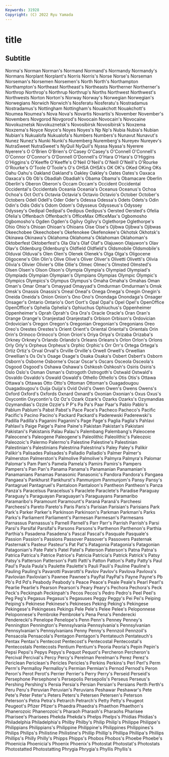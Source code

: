 ```yaml
---
Keywords: 31928
Copyright: (C) 2022 Ryu Yamada
---
```



# title

## Subtitle
Norma's Norman Norman's
Normand Normand's Normandy Normandy's Normans Norplant Norplant's Norris Norris's Norse
Norse's Norseman Norseman's Norsemen Norsemen's North North's Northampton Northampton's Northeast
Northeast's Northeasts Northerner Northerner's Northrop Northrop's Northrup Northrup's Norths Northwest
Northwest's Northwests Norton Norton's Norway Norway's Norwegian Norwegian's Norwegians Norwich
Norwich's Nosferatu Nosferatu's Nostradamus Nostradamus's Nottingham Nottingham's Nouakchott Nouakchott's Noumea
Noumea's Nova Nova's Novartis Novartis's November November's Novembers Novgorod Novgorod's
Novocain Novocain's Novocaine Novokuznetsk Novokuznetsk's Novosibirsk Novosibirsk's Noxzema Noxzema's Noyce
Noyce's Noyes Noyes's Np Np's Nubia Nubia's Nubian Nubian's Nukualofa
Nukualofa's Numbers Numbers's Nunavut Nunavut's Nunez Nunez's Nunki Nunki's Nuremberg
Nuremberg's Nureyev Nureyev's NutraSweet NutraSweet's NyQuil NyQuil's Nyasa Nyasa's Nyerere
Nyerere's O O'Brien O'Brien's O'Casey O'Casey's O'Connell O'Connell's O'Connor O'Connor's
O'Donnell O'Donnell's O'Hara O'Hara's O'Higgins O'Higgins's O'Keeffe O'Keeffe's O'Neil O'Neil's
O'Neill O'Neill's O'Rourke O'Rourke's O'Toole O'Toole's O's OHSA OHSA's OK
OK's OKed OKing OKs Oahu Oahu's Oakland Oakland's Oakley Oakley's
Oates Oates's Oaxaca Oaxaca's Ob Ob's Obadiah Obadiah's Obama Obama's
Obamacare Oberlin Oberlin's Oberon Oberon's Occam Occam's Occident Occidental Occidental's
Occidentals Oceania Oceania's Oceanus Oceanus's Ochoa Ochoa's Oct Oct's Octavia
Octavia's Octavio Octavio's October October's Octobers Odell Odell's Oder Oder's
Odessa Odessa's Odets Odets's Odin Odin's Odis Odis's Odom Odom's
Odysseus Odysseus's Odyssey Odyssey's Oedipal Oedipal's Oedipus Oedipus's Oersted Oersted's
Ofelia Ofelia's Offenbach Offenbach's OfficeMax OfficeMax's Ogbomosho Ogbomosho's Ogden Ogden's
Ogilvy Ogilvy's Oglethorpe Oglethorpe's Ohio Ohio's Ohioan Ohioan's Ohioans Oise
Oise's Ojibwa Ojibwa's Ojibwas Okeechobee Okeechobee's Okefenokee Okefenokee's Okhotsk Okhotsk's
Okinawa Okinawa's Oklahoma Oklahoma's Oklahoman Oklahoman's Oktoberfest Oktoberfest's Ola Ola's
Olaf Olaf's Olajuwon Olajuwon's Olav Olav's Oldenburg Oldenburg's Oldfield Oldfield's
Oldsmobile Oldsmobile's Olduvai Olduvai's Olen Olen's Olenek Olenek's Olga Olga's
Oligocene Oligocene's Olin Olin's Olive Olive's Oliver Oliver's Olivetti Olivetti's
Olivia Olivia's Olivier Olivier's Ollie Ollie's Olmec Olmec's Olmsted Olmsted's
Olsen Olsen's Olson Olson's Olympia Olympia's Olympiad Olympiad's Olympiads Olympian
Olympian's Olympians Olympias Olympic Olympic's Olympics Olympics's Olympus Olympus's Omaha
Omaha's Omahas Oman Oman's Omar Omar's Omayyad Omayyad's Omdurman Omdurman's
Omsk Omsk's Onassis Onassis's Oneal Oneal's Onega Onega's Onegin Onegin's
Oneida Oneida's Onion Onion's Ono Ono's Onondaga Onondaga's Onsager Onsager's
Ontario Ontario's Oort Oort's Opal Opal's Opel Opel's OpenOffice OpenOffice's
Ophelia Ophelia's Ophiuchus Ophiuchus's Oppenheimer Oppenheimer's Oprah Oprah's Ora Ora's
Oracle Oracle's Oran Oran's Orange Orange's Oranjestad Oranjestad's Orbison Orbison's
Ordovician Ordovician's Oregon Oregon's Oregonian Oregonian's Oregonians Oreo Oreo's Orestes
Orestes's Orient Orient's Oriental Oriental's Orientals Orin Orin's Orinoco Orinoco's
Orion Orion's Oriya Oriya's Orizaba Orizaba's Orkney Orkney's Orlando Orlando's
Orleans Orleans's Orlon Orlon's Orlons Orly Orly's Orpheus Orpheus's Orphic
Orphic's Orr Orr's Ortega Ortega's Ortiz Ortiz's Orval Orval's Orville
Orville's Orwell Orwell's Orwellian Orwellian's Os Os's Osage Osage's Osaka
Osaka's Osbert Osbert's Osborn Osborn's Osborne Osborne's Oscar Oscar's Oscars
Osceola Osceola's Osgood Osgood's Oshawa Oshawa's Oshkosh Oshkosh's Osiris Osiris's
Oslo Oslo's Osman Osman's Ostrogoth Ostrogoth's Ostwald Ostwald's Osvaldo Osvaldo's
Oswald Oswald's Othello Othello's Otis Otis's Ottawa Ottawa's Ottawas Otto
Otto's Ottoman Ottoman's Ouagadougou Ouagadougou's Ouija Ouija's Ovid Ovid's Owen
Owen's Owens Owens's Oxford Oxford's Oxfords Oxnard Oxnard's Oxonian Oxonian's
Oxus Oxus's Oxycontin Oxycontin's Oz Oz's Ozark Ozark's Ozarks Ozarks's
Ozymandias Ozymandias's Ozzie Ozzie's P P's Pa Pa's Paar Paar's
Pablo Pablo's Pablum Pablum's Pabst Pabst's Pace Pace's Pacheco Pacheco's
Pacific Pacific's Pacino Pacino's Packard Packard's Paderewski Paderewski's Padilla Padilla's
Paganini Paganini's Page Page's Paglia Paglia's Pahlavi Pahlavi's Paige Paige's
Paine Paine's Pakistan Pakistan's Pakistani Pakistani's Pakistanis Palau Palau's Palembang
Palembang's Paleocene Paleocene's Paleogene Paleogene's Paleolithic Paleolithic's Paleozoic Paleozoic's Palermo
Palermo's Palestine Palestine's Palestinian Palestinian's Palestinians Palestrina Palestrina's Paley Paley's
Palikir Palikir's Palisades Palisades's Palladio Palladio's Palmer Palmer's Palmerston Palmerston's
Palmolive Palmolive's Palmyra Palmyra's Palomar Palomar's Pam Pam's Pamela Pamela's
Pamirs Pamirs's Pampers Pampers's Pan Pan's Panama Panama's Panamanian Panamanian's
Panamanians Panamas Panasonic Panasonic's Pandora Pandora's Pangaea Pangaea's Pankhurst Pankhurst's
Panmunjom Panmunjom's Pansy Pansy's Pantagruel Pantagruel's Pantaloon Pantaloon's Pantheon Pantheon's
Panza Panza's Paracelsus Paracelsus's Paraclete Paraclete's Paradise Paraguay Paraguay's Paraguayan
Paraguayan's Paraguayans Paramaribo Paramaribo's Paramount Paramount's Paraná Paraná's Parcheesi Parcheesi's
Pareto Pareto's Paris Paris's Parisian Parisian's Parisians Park Park's Parker
Parker's Parkinson Parkinson's Parkman Parkman's Parks Parks's Parliament Parliament's Parmesan
Parmesan's Parmesans Parnassus Parnassus's Parnell Parnell's Parr Parr's Parrish Parrish's
Parsi Parsi's Parsifal Parsifal's Parsons Parsons's Parthenon Parthenon's Parthia Parthia's
Pasadena Pasadena's Pascal Pascal's Pasquale Pasquale's Passion Passion's Passions Passover
Passover's Passovers Pasternak Pasternak's Pasteur Pasteur's Pat Pat's Patagonia Patagonia's
Patagonian Patagonian's Pate Pate's Patel Patel's Paterson Paterson's Patna Patna's
Patrica Patrica's Patrice Patrice's Patricia Patricia's Patrick Patrick's Patsy Patsy's
Patterson Patterson's Patti Patti's Patton Patton's Patty Patty's Paul Paul's
Paula Paula's Paulette Paulette's Pauli Pauli's Pauline Pauline's Pauling Pauling's
Pavarotti Pavarotti's Pavlov Pavlov's Pavlova Pavlova's Pavlovian Pavlovian's Pawnee Pawnee's
PayPal PayPal's Payne Payne's Pb Pb's Pd Pd's Peabody Peabody's
Peace Peace's Peale Peale's Pearl Pearl's Pearlie Pearlie's Pearson Pearson's
Peary Peary's Pechora Pechora's Peck Peck's Peckinpah Peckinpah's Pecos Pecos's
Pedro Pedro's Peel Peel's Peg Peg's Pegasus Pegasus's Pegasuses Peggy
Peggy's Pei Pei's Peiping Peiping's Pekinese Pekinese's Pekineses Peking Peking's
Pekingese Pekingese's Pekingeses Pekings Pele Pele's Pelee Pelee's Peloponnese Peloponnese's
Pembroke Pembroke's Pena Pena's Penderecki Penderecki's Penelope Penelope's Penn Penn's
Penney Penney's Pennington Pennington's Pennsylvania Pennsylvania's Pennsylvanian Pennsylvanian's Pennsylvanians Penny
Penny's Pennzoil Pennzoil's Pensacola Pensacola's Pentagon Pentagon's Pentateuch Pentateuch's Pentax
Pentax's Pentecost Pentecost's Pentecostal Pentecostal's Pentecostals Pentecosts Pentium Pentium's Peoria
Peoria's Pepin Pepin's Pepsi Pepsi's Pepys Pepys's Pequot Pequot's Percheron
Percheron's Percival Percival's Percy Percy's Perelman Perelman's Perez Perez's Periclean
Periclean's Pericles Pericles's Perkins Perkins's Perl Perl's Perm Perm's Permalloy
Permalloy's Permian Permian's Pernod Pernod's Peron Peron's Perot Perot's Perrier
Perrier's Perry Perry's Perseid Perseid's Persephone Persephone's Persepolis Persepolis's Perseus
Perseus's Pershing Pershing's Persia Persia's Persian Persian's Persians Perth Perth's
Peru Peru's Peruvian Peruvian's Peruvians Peshawar Peshawar's Pete Pete's Peter
Peter's Peters Peters's Petersen Petersen's Peterson Peterson's Petra Petra's Petrarch
Petrarch's Petty Petty's Peugeot Peugeot's Pfizer Pfizer's Phaedra Phaedra's Phaethon
Phaethon's Phanerozoic Phanerozoic's Pharaoh Pharaoh's Pharaohs Pharisee Pharisee's Pharisees Phekda
Phekda's Phelps Phelps's Phidias Phidias's Philadelphia Philadelphia's Philby Philby's Philip
Philip's Philippe Philippe's Philippians Philippians's Philippine Philippine's Philippines Philippines's Philips
Philips's Philistine Philistine's Phillip Phillip's Phillipa Phillipa's Phillips Phillips's Philly
Philly's Phipps Phipps's Phobos Phobos's Phoebe Phoebe's Phoenicia Phoenicia's Phoenix
Phoenix's Photostat Photostat's Photostats Photostatted Photostatting Phrygia Phrygia's Phyllis Phyllis's
